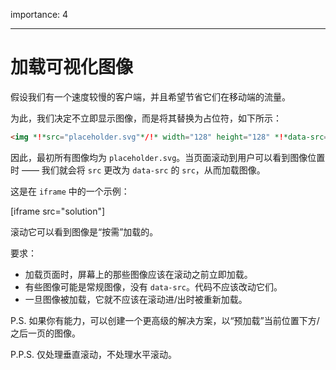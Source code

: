 importance: 4

---

# 加载可视化图像

假设我们有一个速度较慢的客户端，并且希望节省它们在移动端的流量。

为此，我们决定不立即显示图像，而是将其替换为占位符，如下所示：

```html
<img *!*src="placeholder.svg"*/!* width="128" height="128" *!*data-src="real.jpg"*/!*>
```

因此，最初所有图像均为 `placeholder.svg`。当页面滚动到用户可以看到图像位置时 —— 我们就会将 `src` 更改为 `data-src` 的 `src`，从而加载图像。

这是在 `iframe` 中的一个示例：

[iframe src="solution"]

滚动它可以看到图像是“按需”加载的。

要求：
- 加载页面时，屏幕上的那些图像应该在滚动之前立即加载。
- 有些图像可能是常规图像，没有 `data-src`。代码不应该改动它们。
- 一旦图像被加载，它就不应该在滚动进/出时被重新加载。

P.S. 如果你有能力，可以创建一个更高级的解决方案，以“预加载”当前位置下方/之后一页的图像。

P.P.S. 仅处理垂直滚动，不处理水平滚动。
